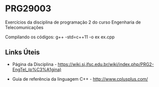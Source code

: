 # PRG29003
Exercícios da disciplina de programação 2 do curso Engenharia de Telecomunicações

Compilando os códigos: g++ -std=c++11 -o ex ex.cpp


## Links Úteis

- Página da Disciplina -
https://wiki.sj.ifsc.edu.br/wiki/index.php/PRG2-EngTel_(p%C3%A1gina)

- Guia de referência da linguagem C++ - http://www.cplusplus.com/

